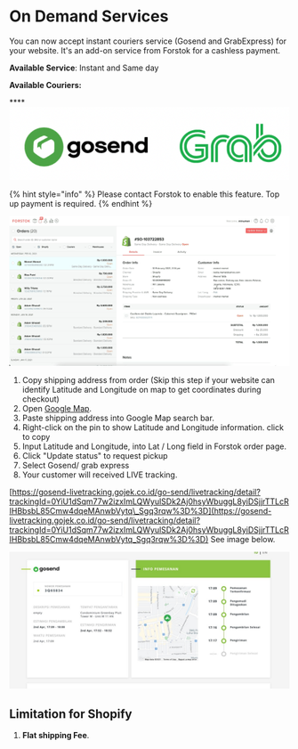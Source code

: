# On Demand Services

You can now accept instant couriers service \(Gosend and GrabExpress\) for your website.  It's an add-on service from Forstok for a cashless payment.

**Available Service**: Instant and Same day

**Available Couriers:**

 ****![](../../.gitbook/assets/screen-shot-2021-04-06-at-3.46.14-pm.png) 

{% hint style="info" %}
Please contact Forstok to enable this feature. Top up payment is required. 
{% endhint %}

![](../../.gitbook/assets/request-pickup-gosend-for-shopify1.gif)

1. Copy shipping address from order \(Skip this step if your website can identify Latitude and Longitude on map to get coordinates during checkout\)
2. Open [Google Map](%20https://maps.google.com).
3. Paste shipping address into Google Map search bar.
4. Right-click on the pin to show Latitude and Longitude information. click to copy 
5. Input Latitude and Longitude, into Lat / Long field in Forstok order page.
6. Click "Update status" to request pickup
7. Select Gosend/ grab express
8. Your customer will received LIVE tracking. 

[https://gosend-livetracking.gojek.co.id/go-send/livetracking/detail?trackingId=0YiU1dSqm77w2izxImLQWyulSDk2Aj0hsyWbuggL8yiDSjjrTTLcRIHBbsbL85Cmw4dqeMAnwbVytq\_Sgq3rqw%3D%3D](https://gosend-livetracking.gojek.co.id/go-send/livetracking/detail?trackingId=0YiU1dSqm77w2izxImLQWyulSDk2Aj0hsyWbuggL8yiDSjjrTTLcRIHBbsbL85Cmw4dqeMAnwbVytq_Sgq3rqw%3D%3D) See image below.

![](../../.gitbook/assets/gosend-live-tracking.jpeg)

## Limitation for Shopify

1. **Flat shipping Fee**. 







